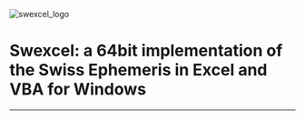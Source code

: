 ![swexcel_logo](https://github.com/diesdasjunge/swexcel/assets/72585192/68ab345a-9a9a-4cad-9227-e073ecfc76d5)
# Swexcel: a 64bit implementation of the Swiss Ephemeris in Excel and VBA for Windows 
-------------------------------
